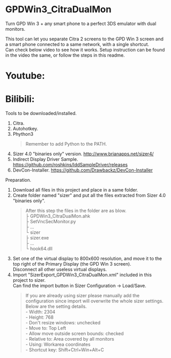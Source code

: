 # GPDWin3_CitraDualMon
Turn GPD Win 3 + any smart phone to a perfect 3DS emulator with dual monitors.

This tool can let you separate Citra 2 screens to the GPD Win 3 screen and a smart phone connected to a same network, with a single shortcut.  
Can check below video to see how it works. Setup instruction can be found in the video the same, or follow the steps in this readme.  
# Youtube:  

# Bilibili:  


Tools to be downloaded/installed.
1. Citra.
2. Autohotkey.
3. Phython3
   > Remember to add Python to the PATH.
5. Sizer 4.0 "binaries only" version. http://www.brianapps.net/sizer4/
6. Indirect Display Driver Sample. https://github.com/roshkins/IddSampleDriver/releases
7. DevCon-Installer. https://github.com/Drawbackz/DevCon-Installer

Preparation.
1. Download all files in this project and place in a same folder.
2. Create folder named "sizer" and put all the files extracted from Sizer 4.0 "binaries only".
   > After this step the files in the folder are as blow.  
        ├ GPDWin3_CitraDualMon.ahk  
        ├ SetVncSecMonitor.py  
        ├ ...  
        └ sizer  
           ├ sizer.exe  
           ├ ...  
           └ hook64.dll  
3. Set one of the virtual display to 800x600 resolution, and move it to the top right of the Primary Display (the GPD Win 3 screen).  
   Disconnect all other useless virtual displays.
4. Import "SizerExport_GPDWin3_CitraDualMon.xml" included in this project to sizer.  
   Can find the import button in Sizer Configuration -> Load/Save.
   > If you are already using sizer please manually add the configuration since import will overwrite the whole sizer settings.  
     Below are the setting details.  
         - Width: 2304  
         - Height: 768  
         - Don't resize windows: unchecked  
         - Move to: Top Left  
         - Allow move outside screen bounds: checked  
         - Relative to: Area covered by all monitors  
         - Using: Workarea coordinates  
         - Shortcut key: Shift+Ctrl+Win+Alt+C  




